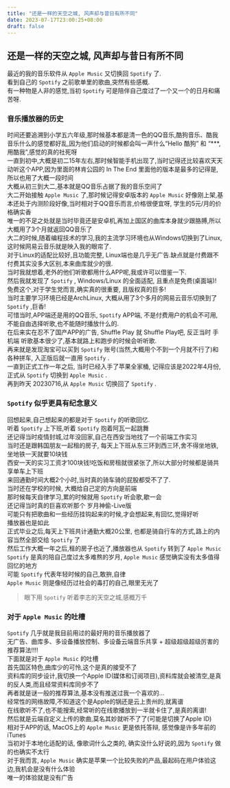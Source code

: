```yaml
---
title: "还是一样的天空之城, 风声却与昔日有所不同"
date: 2023-07-17T23:00:25+08:00
draft: false
---
```

  
## 还是一样的天空之城, 风声却与昔日有所不同
  
最近的我的音乐软件从 `Apple Music` 又切换回 `Spotify` 了.  
看到自己的 `Spotify` 之前歌单里的歌曲,突然有些感概.  
有一种物是人非的感觉,当初 `Spotify` 可是陪伴自己度过了一个又一个的日月和痛苦呀.  

### 音乐播放器的历史
  
时间还要追溯到小学五六年级,那时候基本都是清一色的QQ音乐,酷狗音乐、酷我音乐什么的感觉都好乱,因为他们启动的时候都会叫一声什么“Hello 酷狗” 和 “***, 用酷我”,感觉的真的社死呀  
一直到初中,大概是初二15年左右,那时候智能手机出现了,当时记得还比较喜欢天天动听这个APP,因为里面的林肯公园的 In The End 里面他的版本是最多的记得是,所以也用了大概一段时间  
大概从初三到大二,基本就是QQ音乐占据了我的音乐空间了  
大二开始接触 `Apple Music` 了,那时候记得安卓版本的 `Apple Music` 好像刚上架,基本还处于内测阶段好像,当时相对于QQ音乐而言,价格很便宜呀, 学生的5元/月的价格确实香  
唯一的不足之处就是当时毕竟还是安卓机,再加上国区的曲库本身就少跟胳膊,所以大概用了3个月就返回QQ音乐了  
大二的时候,随着编程技术的学习,我的主流学习环境也从Windows切换到了Linux, 这时候网易云音乐就是映入我的眼帘了.  
对于Linux的适配比较好,且功能完整, Linux端也是几乎无广告.缺点就是付费跟不付费其实没多大区别,本来曲库就少的很.  
当时我就想着,老外的他们听歌都用什么APP呢,我或许可以借鉴一下.  
然后我就发现了 `Spotify` , Windows/Linux 的全面适配, 且重点是免费(桌面端)!  
免费这个,对于学生党而言,确实真的很重要, 且版权真的巨多!  
当时主要学习环境已经是ArchLinux, 大概从用了3个多月的网易云音乐切换到了 `Spotify` ,巨香!  
可惜当时,APP端还是用的QQ音乐, `Spotify` APP端, 不是付费用户的机会不可用,不能自由选择听歌,也不能随时播放什么的.  
在后来实在忍不了国产APP的广告, Shuffle Play 就 Shuffle Play吧, 反正当时 手机端 听歌基本很少了,基本就路上和跑步的时候会听听歌.  
再来就是发现淘宝可以买到 `Spotify` 账号(当然,大概用个不到一个月就不行了)和各种拼车, 入正版后就一直用 `Spotify` .  
一直到正式工作一年之后, 当时已经入手了苹果全家桶, 记得应该是2022年4月份,正式从 `Spotify` 切换到 `Apple Music` .  
再到昨天 20230716,从 `Apple Music` 切换回了  `Spotify` .  

### `Spotify` 似乎更具有纪念意义

回想起来,自己想起来的都是对于 `Spotify` 的听歌回忆.  
听着 `Spotify` 上下班,听着 `Spotify` 抱着阿瓦一起跳舞  
还记得当时疫情封城,过年没回家,自己在西安当地找了一个前端工作实习  
当时还是跟韩国朋友一起租的房子, 每天上下班从东三环到西三环,舍不得坐地铁, 坐地铁一天就要10块钱  
西安一天的实习工资才100块钱!吃饭和房租就很紧张了,所以大部分时候都是骑共享单车上下班  
来回通勤时间大概2个小时,当时真的骑车骑的屁股都受不了了.  
当时还在学校的时候, 大概给自己定的方向是前端  
那时候每天自律学习,累的时候就用 `Spotify` 听会歌,歇一会  
还记得当时真的巨喜欢听那个 岁月神偷-Live版  
可能只有把歌曲和一些经历挂钩起来的时候,才会想起来,有回忆,觉得好听  
播放器也是如此  
正式毕业之后,每天上下班共计通勤大概20公里, 也都是骑自行车的方式,路上的内容当然全部交给 `Spotify` 了  
然后工作大概一年之后,租的房子也近了,播放器也从 `Spotify`  转到了 `Apple Music` 
 `Spotify` 是真的陪自己度过太多难熬的岁月,  `Apple Music` 感觉确实没有太多值得回忆的地方  
可能 `Spotify` 代表年轻时候的自己,敢拚,自律  
 `Apple Music` 则是像经历过社会的毒打的自己,眼里无光了  

> 眼下用 `Spotify` 听着李志的天空之城,感概万千
  
### 对于 `Apple Music` 的吐槽
  
 `Spotify`  几乎就是我目前用过的最好用的音乐播放器了  
无广告、曲库多、多设备播放控制、多设备云端音乐共享 + 超级超级超级厉害的推荐算法!!!!  
下面就是对于 `Apple Music` 的吐槽  
首先国区特色,曲库少的可怜,这个是真的接受不了  
资料库的同步设计,我切换一个Apple ID(媒体和订阅项目),资料库就会被清空,是真的反人类,而且经常资料库同步不了  
再者就是谜一般的推荐算法,基本没有推送过我一个喜欢的...  
经常性的网络故障,不知道这个是Apple的锅还是云上贵州的,就离谱  
在线歌听不了,也不能搜索,经常听的在线歌播放到一半就卡住了,是真的离谱!  
然后就是云端自定义上传的歌曲,莫名其妙就听不了了(可能是切换了Apple ID)  
相对于APP的话, MacOS上的 `Apple Music` 更是依托答辩, 感觉像是许多年前的iTunes  
当初对于本地化适配的话, 像歌词什么之类的, 确实没什么好说的,因为 `Spotify` 做的也确实不太行  
对于我而言, `Apple Music` 确实是苹果一个比较失败的产品,最起码在用户体验这边,我机会是没有什么体验  
唯一的体验就是没有广告  
